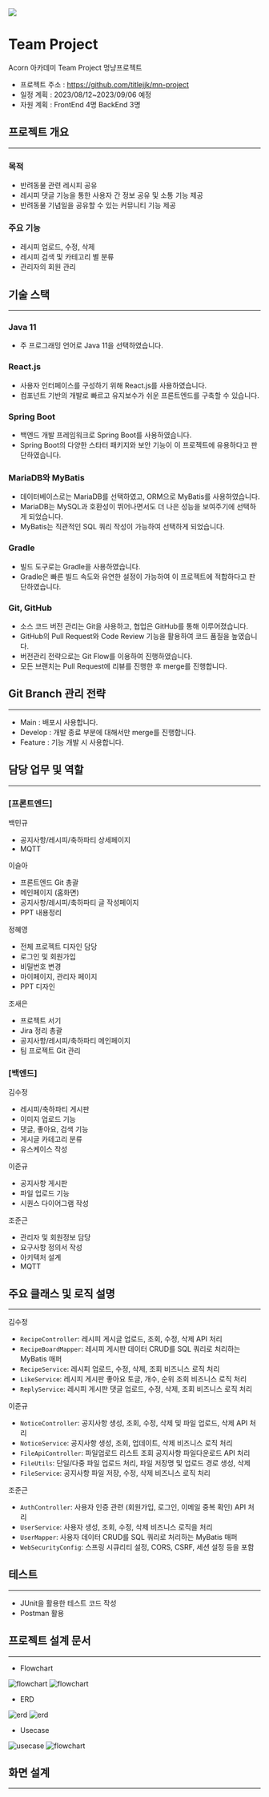 <img src="https://capsule-render.vercel.app/api?type=soft&color=auto&height=200&section=header&text=TeamProject&fontSize=70" />

# Team Project
Acorn 아카데미 Team Project 멍냥프로젝트
- 프로젝트 주소 : https://github.com/titlejjk/mn-project
- 일정 계획 : 2023/08/12~2023/09/06 예정
- 자원 계획 : FrontEnd 4명 BackEnd 3명

## 프로젝트 개요

---
### 목적

- 반려동물 관련 레시피 공유 
- 레시피 댓글 기능을 통한 사용자 간 정보 공유 및 소통 기능 제공
- 반려동물 기념일을 공유할 수 있는 커뮤니티 기능 제공 

### 주요 기능

- 레시피 업로드, 수정, 삭제 
- 레시피 검색 및 카테고리 별 분류 
- 관리자의 회원 관리


## 기술 스택

---
### Java 11

- 주 프로그래밍 언어로 Java 11을 선택하였습니다.

### React.js

- 사용자 인터페이스를 구성하기 위해 React.js를 사용하였습니다. 
- 컴포넌트 기반의 개발로 빠르고 유지보수가 쉬운 프론트엔드를 구축할 수 있습니다.

### Spring Boot

- 백엔드 개발 프레임워크로 Spring Boot를 사용하였습니다. 
- Spring Boot의 다양한 스타터 패키지와 보안 기능이 이 프로젝트에 유용하다고 판단하였습니다.

### MariaDB와 MyBatis

- 데이터베이스로는 MariaDB를 선택하였고, ORM으로 MyBatis를 사용하였습니다. 
- MariaDB는 MySQL과 호환성이 뛰어나면서도 더 나은 성능을 보여주기에 선택하게 되었습니다. 
- MyBatis는 직관적인 SQL 쿼리 작성이 가능하여 선택하게 되었습니다.

### Gradle

- 빌드 도구로는 Gradle을 사용하였습니다. 
- Gradle은 빠른 빌드 속도와 유연한 설정이 가능하여 이 프로젝트에 적합하다고 판단하였습니다.

### Git, GitHub

- 소스 코드 버전 관리는 Git을 사용하고, 협업은 GitHub를 통해 이루어졌습니다. 
- GitHub의 Pull Request와 Code Review 기능을 활용하여 코드 품질을 높였습니다.
- 버전관리 전략으로는 Git Flow를 이용하여 진행하였습니다.
- 모든 브랜치는 Pull Request에 리뷰를 진행한 후 merge를 진행합니다.

## Git Branch 관리 전략

---
- Main : 배포시 사용합니다.
- Develop : 개발 종료 부분에 대해서만 merge를 진행합니다.
- Feature : 기능 개발 시 사용합니다.

## 담당 업무 및 역할  

---
### [프론트엔드]
백민규
- 공지사항/레시피/축하파티 상세페이지
- MQTT

이슬아
- 프론트엔드 Git 총괄
- 메인페이지 (홈화면)
- 공지사항/레시피/축하파티 글 작성페이지
- PPT 내용정리 

정혜영
- 전체 프로젝트 디자인 담당
- 로그인 및 회원가입 
- 비밀번호 변경
- 마이페이지, 관리자 페이지 
- PPT 디자인

조새은
- 프로젝트 서기
- Jira 정리 총괄
- 공지사항/레시피/축하파티 메인페이지
- 팀 프로젝트 Git 관리 

### [백엔드]
김수정
- 레시피/축하파티 게시판
- 이미지 업로드 기능
- 댓글, 좋아요, 검색 기능
- 게시글 카테고리 분류
- 유스케이스 작성

이준규 
- 공지사항 게시판
- 파일 업로드 기능 
- 시퀀스 다이어그램 작성

조준근
- 관리자 및 회원정보 담당
- 요구사항 정의서 작성
- 아키텍처 설계
- MQTT 

## 주요 클래스 및 로직 설명

---

김수정 
- `RecipeController`: 레시피 게시글 업로드, 조회, 수정, 삭제 API 처리
- `RecipeBoardMapper`: 레시피 게시판 데이터 CRUD를 SQL 쿼리로 처리하는 MyBatis 매퍼
- `RecipeService`: 레시피 업로드, 수정, 삭제, 조회 비즈니스 로직 처리
- `LikeService`: 레시피 게시판 좋아요 토글, 개수, 순위 조회 비즈니스 로직 처리
- `ReplyService`: 레시피 게시판 댓글 업로드, 수정, 삭제, 조회 비즈니스 로직 처리

이준규
- `NoticeController`: 공지사항 생성, 조회, 수정, 삭제 및 파일 업로드, 삭제 API 처리 
- `NoticeService`: 공지사항 생성, 조회, 업데이트, 삭제 비즈니스 로직 처리 
- `FileApiController`: 파일업로드 리스트 조회 공지사항 파일다운로드 API 처리 
- `FileUtils`: 단일/다중 파일 업로드 처리, 파일 저장명 및 업로드 경로 생성, 삭제  
- `FileService`: 공지사항 파일 저장, 수정, 삭제 비즈니스 로직 처리 

조준근
- `AuthController`: 사용자 인증 관련 (회원가입, 로그인, 이메일 중복 확인) API 처리
- `UserService`: 사용자 생성, 조회, 수정, 삭제 비즈니스 로직을 처리
- `UserMapper`: 사용자 데이터 CRUD를 SQL 쿼리로 처리하는 MyBatis 매퍼
- `WebSecurityConfig`: 스프링 시큐리티 설정, CORS, CSRF, 세션 설정 등을 포함

## 테스트 

---
- JUnit을 활용한 테스트 코드 작성
- Postman 활용 


## 프로젝트 설계 문서

---
- Flowchart

![flowchart](https://github.com/titlejjk/mn-project/blob/main/resources/images/flowchart.png)
![flowchart](src/main/resources/images/flowchart.png)

- ERD

![erd](https://github.com/titlejjk/mn-project/blob/main/resources/images/erd.png)
![erd](src/main/resources/images/erd.png)

- Usecase

![usecase](https://github.com/titlejjk/mn-project/blob/main/resources/images/usecase.png)
![flowchart](src/main/resources/images/usecase.png)


## 화면 설계 

---

